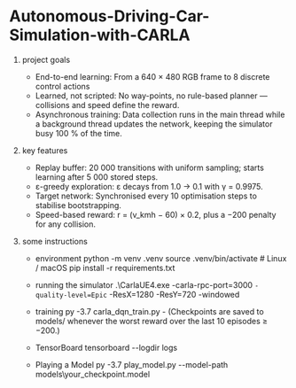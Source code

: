 # Autonomous-Driving-Car-Simulation-with-CARLA

1. project goals
    - End-to-end learning: From a 640 × 480 RGB frame to 8 discrete control actions
    - Learned, not scripted: No way-points, no rule-based planner — collisions and speed define the reward.
    - Asynchronous training: Data collection runs in the main thread while a background thread updates the network, keeping the simulator busy 100 % of the time. 

2. key features
    - Replay buffer: 20 000 transitions with uniform sampling; starts learning after 5 000 stored steps.
    - ε-greedy exploration: ε decays from 1.0 → 0.1 with γ = 0.9975.
    - Target network: Synchronised every 10 optimisation steps to stabilise bootstrapping.
    - Speed-based reward: r = (v_kmh − 60) × 0.2, plus a −200 penalty for any collision.

3. some instructions

    - environment 
        python -m venv .venv
        source .venv/bin/activate   # Linux / macOS
        pip install -r requirements.txt

    - running the simulator 
        .\CarlaUE4.exe -carla-rpc-port=3000 `
                -quality-level=Epic `
                -ResX=1280 -ResY=720 -windowed

    - training
        py -3.7 carla_dqn_train.py
            - (Checkpoints are saved to models/ whenever the worst reward over the last 10 episodes ≥ −200.)

    - TensorBoard
        tensorboard --logdir logs

    -  Playing a Model
        py -3.7 play_model.py --model-path models\your_checkpoint.model
